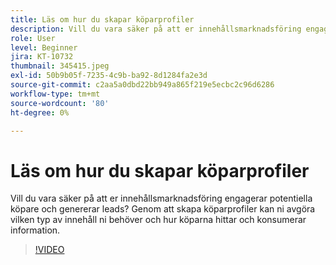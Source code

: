 ```yaml
---
title: Läs om hur du skapar köparprofiler
description: Vill du vara säker på att er innehållsmarknadsföring engagerar potentiella köpare och genererar leads? Genom att skapa köparprofiler kan ni avgöra vilken typ av innehåll ni behöver och hur köparna hittar och konsumerar information.
role: User
level: Beginner
jira: KT-10732
thumbnail: 345415.jpeg
exl-id: 50b9b05f-7235-4c9b-ba92-8d1284fa2e3d
source-git-commit: c2aa5a0dbd22bb949a865f219e5ecbc2c96d6286
workflow-type: tm+mt
source-wordcount: '80'
ht-degree: 0%

---
```


# Läs om hur du skapar köparprofiler

Vill du vara säker på att er innehållsmarknadsföring engagerar potentiella köpare och genererar leads? Genom att skapa köparprofiler kan ni avgöra vilken typ av innehåll ni behöver och hur köparna hittar och konsumerar information.

>[!VIDEO](https://video.tv.adobe.com/v/345415/?quality=12&learn=on)
